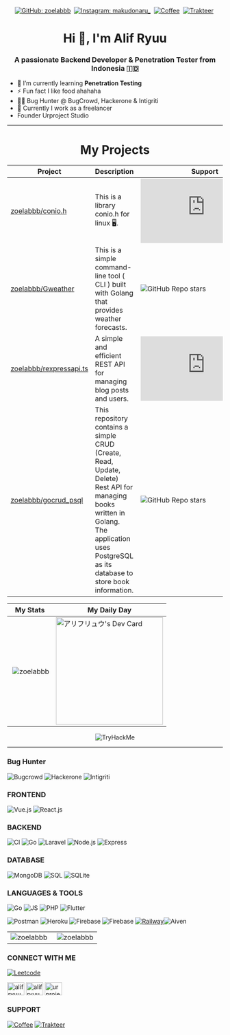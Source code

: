 <div align="center">

[![GitHub: zoelabbb](https://img.shields.io/github/followers/zoelabbb?label=follow&style=for-the-badge&logo=github)](https://github.com/zoelabbb)&nbsp;
[![Instagram: makudonaru_](https://img.shields.io/badge/Instagram-0B0D0E?style=for-the-badge&logo=instagram)](https://instagram.com/makudonaru_)&nbsp;
[![Coffee](https://img.shields.io/badge/Buy%20me%20a%20coffee-0B0D0E?style=for-the-badge&logo=buymeacoffee)](https://www.buymeacoffee.com/ikoo)&nbsp;
[![Trakteer](https://img.shields.io/badge/Trakteer-red?style=for-the-badge&logo=MasterCard)](https://trakteer.id/ikoo/link)&nbsp;

</div>

<h1 align="center">Hi 👋, I'm Alif Ryuu</h1>
<h3 align="center">A passionate Backend Developer & Penetration Tester from Indonesia 🇮🇩</h3>

- 🌱 I’m currently learning **Penetration Testing**
- ⚡ Fun fact I like food ahahaha
- 🕵️‍♂️ Bug Hunter @ BugCrowd, Hackerone & Intigriti
- 🔭 Currently I work as a freelancer
- Founder Urproject Studio

<hr>

<div align="center">
<h1 align="center">My Projects</h1>

| Project                                                                              | Description                                                                                                                                                                                     | Support                                                                                         |
| ------------------------------------------------------------------------------------ | ----------------------------------------------------------------------------------------------------------------------------------------------------------------------------------------------- | ----------------------------------------------------------------------------------------------- |
| <a href="https://github.com/zoelabbb/conio.h.git">zoelabbb/conio.h</a>               | This is a library conio.h for linux 🖥️.                                                                                                                                                         | ![GitHub Repo stars](https://img.shields.io/github/stars/zoelabbb/conio.h?style=plastic)        |
| <a href="https://github.com/zoelabbb/Gweather.git">zoelabbb/Gweather</a>             | This is a simple command-line tool ( CLI ) built with Golang that provides weather forecasts.                                                                                                   | ![GitHub Repo stars](https://img.shields.io/github/stars/zoelabbb/Gweather?style=plastic)       |
| <a href="https://github.com/zoelabbb/rexpressapi.ts.git">zoelabbb/rexpressapi.ts</a> | A simple and efficient REST API for managing blog posts and users.                                                                                                                              | ![GitHub Repo stars](https://img.shields.io/github/stars/zoelabbb/rexpressapi.ts?style=plastic) |
| <a href="https://github.com/zoelabbb/gocrud_psql.git">zoelabbb/gocrud_psql</a>       | This repository contains a simple CRUD (Create, Read, Update, Delete) Rest API for managing books written in Golang. The application uses PostgreSQL as its database to store book information. | ![GitHub Repo stars](https://img.shields.io/github/stars/zoelabbb/gocrud_psql?style=plastic)    |

| My Stats                                                                                                                                                                    | My Daily Day                                                                                                                                                                  |
| --------------------------------------------------------------------------------------------------------------------------------------------------------------------------- | ----------------------------------------------------------------------------------------------------------------------------------------------------------------------------- |
| <p>&nbsp;<img align="center" src="https://github-readme-stats.vercel.app/api?username=zoelabbb&show_icons=true&locale=en&theme=aura&hide_border=true" alt="zoelabbb" /></p> | <a href="https://app.daily.dev/alifryuu"><img src="https://api.daily.dev/devcards/bc6e27be4467435bb66aa59e8063eb37.png?r=nqv" width="250" alt="アリフリュウ's Dev Card"/></a> |

<p> <img src="https://tryhackme-badges.s3.amazonaws.com/H1zoe.png" alt="TryHackMe"></p>

</div>

<hr>

### Bug Hunter

![Bugcrowd](https://img.shields.io/badge/Bugcrowd-red?style=for-the-badge&logo=cobaltstrike)
![Hackerone](https://img.shields.io/badge/Hackerone-black?style=for-the-badge&logo=hackerone)
![Intigriti](https://img.shields.io/badge/Intigriti-blue?style=for-the-badge&logo=intigriti)

### FRONTEND

![Vue.js](https://img.shields.io/badge/Vue.js-35495E?style=for-the-badge&logo=vue.js&logoColor=4FC08D)
![React.js](https://img.shields.io/badge/React-20232A?style=for-the-badge&logo=react&logoColor=61DAFB)

### BACKEND

![CI](https://img.shields.io/badge/-Codeigniter-404D59?style=for-the-badge&logo=codeigniter) ![Go](https://img.shields.io/badge/-GO-07405E?style=for-the-badge&logo=go)
![Laravel](https://img.shields.io/badge/-Laravel-404D59?style=for-the-badge&logo=laravel)
![Node.js](https://img.shields.io/badge/Node.js-43853D?style=for-the-badge&logo=node.js&logoColor=white) ![Express](https://img.shields.io/badge/Express.js-404D59?style=for-the-badge&logo=express)

### DATABASE

![MongoDB](https://img.shields.io/badge/MongoDB-4EA94B?style=for-the-badge&logo=mongodb&logoColor=white) ![SQL](https://img.shields.io/badge/MySQL-blue?style=for-the-badge&logo=mysql&logoColor=white) ![SQLite](https://img.shields.io/badge/SQLite-07405E?style=for-the-badge&logo=sqlite&logoColor=white)

### LANGUAGES & TOOLS

![Go](https://img.shields.io/badge/-Go-0B0D0E?style=for-the-badge&logo=go)
![JS](https://img.shields.io/badge/Javascript-0B0D0E?style=for-the-badge&logo=javascript)
![PHP](https://img.shields.io/badge/Php-0B0D0E?style=for-the-badge&logo=php)
![Flutter](https://img.shields.io/badge/Flutter-0B0D0E?style=for-the-badge&logo=flutter)

![Postman](https://img.shields.io/badge/Postman-0B0D0E?style=for-the-badge&logo=postman) ![Heroku](https://img.shields.io/badge/Heroku-0B0D0E?style=for-the-badge&logo=heroku) ![Firebase](https://img.shields.io/badge/Firebase-0B0D0E?style=for-the-badge&logo=firebase) ![Firebase](https://img.shields.io/badge/Planetscale-0B0D0E?style=for-the-badge&logo=planetscale) [![Railway](https://img.shields.io/badge/Railway-0B0D0E?style=for-the-badge&logo=railway)](https://railway.app/?referralCode=CANLESS)![Aiven](https://img.shields.io/badge/-Aiven-black?style=for-the-badge&logoColor=orange)

<table>
  <tr>
    <td align="left">
   <a href="#zoelabbb-title">
      <img src="https://github-readme-stats.vercel.app/api/top-langs/?username=zoelabbb&layout=compact&bg_color=20232a&hide_border=true&title_color=61dafb&text_color=ffffff&langs_count=5" alt="zoelabbb" align="left"/>
    </a>
    </td>
    <td align="right">
    <a href="#zoelabbb-title">
      <img src="https://github-readme-streak-stats.herokuapp.com/?user=zoelabbb&theme=react&border=61dafb&hide_border=true" alt="zoelabbb" align="right"/>
    </a>
    </td>
  </tr>
</table>

<h3 align="left">CONNECT WITH ME</h3>

[![Leetcode](https://img.shields.io/badge/Leet%20Code-0B0D0E?style=for-the-badge&logo=leetcode)](https://leetcode.com/zoelabbb/)

<p align="left">
<a href="https://linkedin.com/in/alifryuu" target="blank"><img align="center" src="https://raw.githubusercontent.com/rahuldkjain/github-profile-readme-generator/master/src/images/icons/Social/linked-in-alt.svg" alt="alifryuu" height="30" width="40" /></a>
<a href="https://instagram.com/alifryuu" target="blank"><img align="center" src="https://raw.githubusercontent.com/rahuldkjain/github-profile-readme-generator/master/src/images/icons/Social/instagram.svg" alt="alifryuu" height="30" width="40" /></a>
<a href="https://www.youtube.com/channel/UCnIAVbJbFLyTtXoLiSYdHKg" target="blank"><img align="center" src="https://raw.githubusercontent.com/rahuldkjain/github-profile-readme-generator/master/src/images/icons/Social/youtube.svg" alt="urproject" height="30" width="40" /></a>
</p>

<h3 align="left">SUPPORT</h3>

[![Coffee](https://img.shields.io/badge/Buy%20me%20a%20coffee-0B0D0E?style=for-the-badge&logo=buymeacoffee)](https://www.buymeacoffee.com/ikoo)
[![Trakteer](https://img.shields.io/badge/Trakteer-red?style=for-the-badge&logo=MasterCard)](https://www.teer.id/ikoo)

<!--
**zoelabbb/zoelabbb** is a ✨ _special_ ✨ repository because its `README.md` (this file) appears on your GitHub profile.

Here are some ideas to get you started:

- 🔭 I’m currently working on ...
- 🌱 I’m currently learning ...
- 👯 I’m looking to collaborate on ...
- 🤔 I’m looking for help with ...
- 💬 Ask me about ...
- 📫 How to reach me: ...
- 😄 Pronouns: ...
- ⚡ Fun fact: ...
-->

